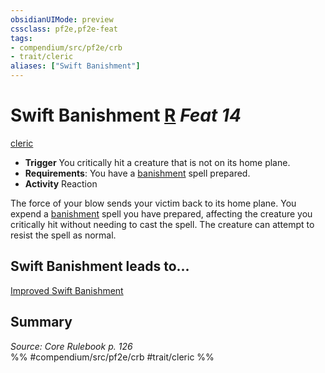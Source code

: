 ```yaml
---
obsidianUIMode: preview
cssclass: pf2e,pf2e-feat
tags:
- compendium/src/pf2e/crb
- trait/cleric
aliases: ["Swift Banishment"]
---
```

# Swift Banishment  [R](../../Rules/core-rulebook/chapter-9-playing-the-game.md#Actions "Reaction") *Feat 14*  
[cleric](../../Rules/traits/cleric.md)  

- **Trigger** You critically hit a creature that is not on its home plane.
- **Requirements**: You have a [banishment](../spells/banishment.md) spell prepared.
- **Activity** Reaction

The force of your blow sends your victim back to its home plane. You expend a [banishment](../spells/banishment.md) spell you have prepared, affecting the creature you critically hit without needing to cast the spell. The creature can attempt to resist the spell as normal.

## Swift Banishment leads to...

[Improved Swift Banishment](improved-swift-banishment.md)

## Summary

*Source: Core Rulebook p. 126*  
%% #compendium/src/pf2e/crb #trait/cleric %%